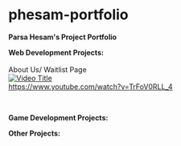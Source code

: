 # phesam-portfolio

<b>Parsa Hesam's Project Portfolio</b>
<br>

<b>Web Development Projects:</b>
<br>
<br>
About Us/ Waitlist Page
<br>
[![Video Title](https://img.youtube.com/vi/TrFoV0RLL_4/0.jpg)](https://www.youtube.com/watch?v=TrFoV0RLL_4) 
<br>
https://www.youtube.com/watch?v=TrFoV0RLL_4

<br>

<b>Game Development Projects:</b>
<br>


<b>Other Projects:</b>
<br>
